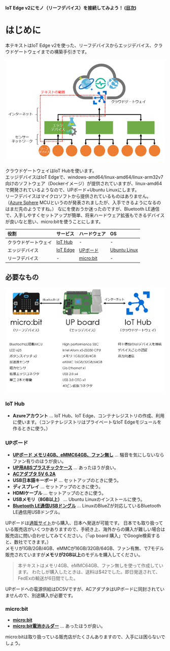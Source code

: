 #### IoT Edge v2にモノ（リーフデバイス）を接続してみよう！ ([目次](readme.md))

# はじめに

本テキストはIoT Edge v2を使った、リーフデバイスからエッジデバイス、クラウドゲートウェイまでの構築手引きです。

![17](img/17.png)

クラウドゲートウェイはIoT Hubを使います。  
エッジデバイスはIoT Edgeで、windows-amd64/linux-amd64/linux-arm32v7向けのソフトウェア（Dockerイメージ）が提供されていますが、linux-amd64で開発されているようなので、UPボード+Ubuntu Linuxにします。  
リーフデバイスはマイクロソフトから提供されているものはありません。（[Azure Sphere](https://azure.microsoft.com/ja-jp/services/sphere/) MCUというのが発表されましたが、入手できるようになるのはまだ先のようですね。）
なにを使おうか迷ったのですが、Bluetooth LE通信で、入手しやすくセットアップが簡単、将来ハードウェア拡張もできるデバイスが良いなと思い、micro:bitを使うことにします。

|役割|サービス|ハードウェア|OS|
|:--|:--|:--|:--|
|クラウドゲートウェイ|[IoT Hub](https://azure.microsoft.com/ja-jp/services/iot-hub/)|-|-|
|エッジデバイス|[IoT Edge](https://azure.microsoft.com/ja-jp/services/iot-edge/)|[UPボード](http://www.up-board.org/up/)|[Ubuntu Linux](https://www.ubuntu.com/)|
|リーフデバイス|-|[micro:bit](http://microbit.org/ja/guide/)|-|

## 必要なもの

![18](img/18.png)

### IoT Hub

* **Azureアカウント** ... IoT Hub、IoT Edge、コンテナレジストリの作成、利用に使います。（コンテナレジストリはプライベートなIoT Edgeモジュールを作るときに使う。）

### UPボード

* **[UPボード メモリ4GB、eMMC64GB、ファン無し](https://up-shop.org/up-boards/44-up-board-4gb-ram-64-gb-emmc.html)** ... 騒音を気にしないならファン有りのほうが良い。
* **[UP用ABSプラスチックケース](https://up-shop.org/up-peripherals/9-case-abs-plastic.html)** ... あったほうが良い。
* **[ACアダプタ 5V 6.2A](http://akizukidenshi.com/catalog/g/gM-11105/)**
* **USB日本語キーボード** ... セットアップのときに使う。
* **ディスプレイ** ... セットアップのときに使う。
* **HDMIケーブル** ... セットアップのときに使う。
* **USBメモリ（8GB以上）** ... Ubuntu Linuxのインストールに使う。
* **[Bluetooth LE通信USBドングル](http://amzn.asia/fZs8rdI)** ... LinuxのBlueZが対応しているBluetooth LE通信用USBドングル。

UPボードは[通販サイト](https://up-shop.org/)から購入、日本へ発送が可能です。
日本でも取り扱っている販売店がいくつかありますので、手続き上、海外からの購入が難しい場合は販売店に問い合わせしてみてください。（「up board 購入」でGoogle検索すると、数社でてきます。）  
メモリが1GB/2GB/4GB、eMMCが16GB/32GB/64GB、ファン有無、で7モデル販売されていますが**メモリが2GB以上**のモデルを購入してください。

> 本テキストはメモリ4GB、eMMC64GB、ファン無しを使って作成しています。
> わたしが購入したときは、送料は$42でした。即日発送されて、FedExの輸送が6日間でした。

UPボードへの電源供給はDC5Vですが、ACアダプタはUPボードに同封されていませんので、別途購入が必要です。

### micro:bit

* **[micro:bit](https://www.marutsu.co.jp/pc/i/839895/)**
* **[micro:bit電池ホルダー](https://www.marutsu.co.jp/pc/i/839848/)** ... あったほうが良い。

micro:bitは取り扱っている販売店がたくさんありますので、入手には困らないでしょう。
